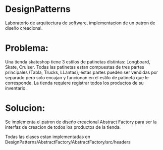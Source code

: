 # DesignPatterns
Laboratorio de arquitectura de software, implementacion de un patron de diseño creacional.

# Problema:
Una tienda skateshop tiene 3 estilos de patinetas distintas: Longboard, Skate, Cruiser. Todas las patinetas estan compuestas de tres partes principales (Tabla, Trucks, LLantas), estas partes pueden ser vendidas por separado pero solo encajan y funcionan en el estilo de patineta que le corresponde. La tienda requiere registrar todos los productos de su inventario.

# Solucion:
Se implementa el patron de diseño creacional Abstract Factory para ser la interfaz de creacion de todos los productos de la tienda.

Todas las clases estan implementadas en DesignPatterns/AbstractFactory/AbstractFactory/src/headers
